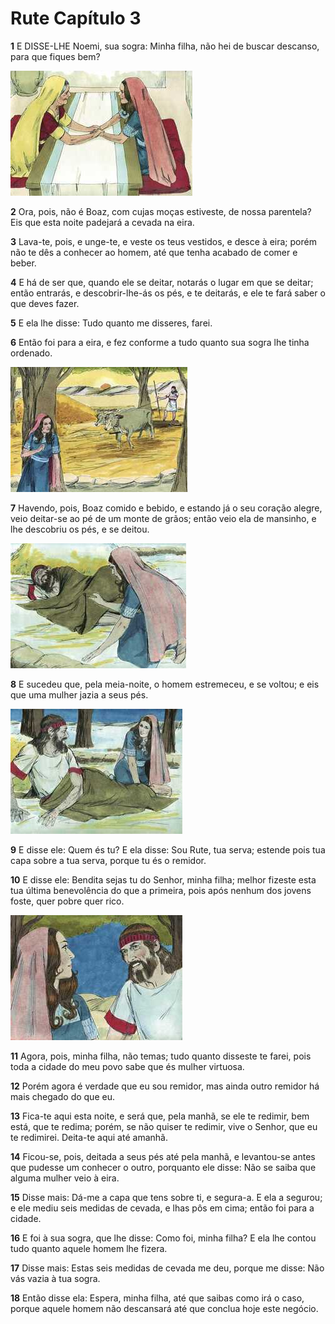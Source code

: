# Rute Capítulo 3

**1** 	E DISSE-LHE Noemi, sua sogra: Minha filha, não hei de buscar descanso, para que fiques bem?

![](../Images/SweetPublishing/8-3-1.jpg) 

**2** 	Ora, pois, não é Boaz, com cujas moças estiveste, de nossa parentela? Eis que esta noite padejará a cevada na eira.

**3** 	Lava-te, pois, e unge-te, e veste os teus vestidos, e desce à eira; porém não te dês a conhecer ao homem, até que tenha acabado de comer e beber.

**4** 	E há de ser que, quando ele se deitar, notarás o lugar em que se deitar; então entrarás, e descobrir-lhe-ás os pés, e te deitarás, e ele te fará saber o que deves fazer.

**5** 	E ela lhe disse: Tudo quanto me disseres, farei.

**6** 	Então foi para a eira, e fez conforme a tudo quanto sua sogra lhe tinha ordenado.

![](../Images/SweetPublishing/8-3-2.jpg) 

**7** 	Havendo, pois, Boaz comido e bebido, e estando já o seu coração alegre, veio deitar-se ao pé de um monte de grãos; então veio ela de mansinho, e lhe descobriu os pés, e se deitou.

![](../Images/SweetPublishing/8-3-3.jpg) 

**8** 	E sucedeu que, pela meia-noite, o homem estremeceu, e se voltou; e eis que uma mulher jazia a seus pés.

![](../Images/SweetPublishing/8-3-4.jpg) 

**9** 	E disse ele: Quem és tu? E ela disse: Sou Rute, tua serva; estende pois tua capa sobre a tua serva, porque tu és o remidor.

**10** 	E disse ele: Bendita sejas tu do Senhor, minha filha; melhor fizeste esta tua última benevolência do que a primeira, pois após nenhum dos jovens foste, quer pobre quer rico.

![](../Images/SweetPublishing/8-3-5.jpg) 

**11** 	Agora, pois, minha filha, não temas; tudo quanto disseste te farei, pois toda a cidade do meu povo sabe que és mulher virtuosa.

**12** 	Porém agora é verdade que eu sou remidor, mas ainda outro remidor há mais chegado do que eu.

**13** 	Fica-te aqui esta noite, e será que, pela manhã, se ele te redimir, bem está, que te redima; porém, se não quiser te redimir, vive o Senhor, que eu te redimirei. Deita-te aqui até amanhã.

**14** 	Ficou-se, pois, deitada a seus pés até pela manhã, e levantou-se antes que pudesse um conhecer o outro, porquanto ele disse: Não se saiba que alguma mulher veio à eira.

**15** 	Disse mais: Dá-me a capa que tens sobre ti, e segura-a. E ela a segurou; e ele mediu seis medidas de cevada, e lhas pôs em cima; então foi para a cidade.

**16** 	E foi à sua sogra, que lhe disse: Como foi, minha filha? E ela lhe contou tudo quanto aquele homem lhe fizera.

**17** 	Disse mais: Estas seis medidas de cevada me deu, porque me disse: Não vás vazia à tua sogra.

**18** 	Então disse ela: Espera, minha filha, até que saibas como irá o caso, porque aquele homem não descansará até que conclua hoje este negócio.

